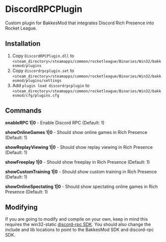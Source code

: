 # DiscordRPCPlugin
Custom plugin for BakkesMod that integrates Discord Rich Presence into Rocket League.

## Installation

1. Copy `DiscordRPCPlugin.dll` to `<steam_directory>/steamapps/common/rocketleague/Binaries/Win32/bakkesmod/plugins`
2. Copy `discordrpcplugin.set` to `<steam_directory>/steamapps/common/rocketleague/Binaries/Win32/bakkesmod/plugins/settings`
3. Add `plugin load discordrpcplugin` to `<steam_directory>/steamapps/common/rocketleague/Binaries/Win32/bakkesmod/cfg/plugins.cfg`

## Commands

**enableRPC 1|0** - Enable Discord RPC (Default: 1)

**showOnlineGames 1|0** - Should show online games in Rich Presence (Default: 1)

**showReplayViewing 1|0** - Should show replay viewing in Rich Presence (Default: 1)

**showFreeplay 1|0** - Should show freeplay in Rich Presence (Default: 1)

**showCustomTraining 1|0** - Should show custom training in Rich Presence (Default: 1)

**showOnlineSpectating 1|0** - Should show spectating online games in Rich Presence (Default: 1)

## Modifying

If you are going to modify and compile on your own, keep in mind this requires the win32-static [discord-rpc SDK](https://github.com/discordapp/discord-rpc/releases).
You should also change the include and lib locations to point to the BakkesMod SDK and discord-rpc SDK.
